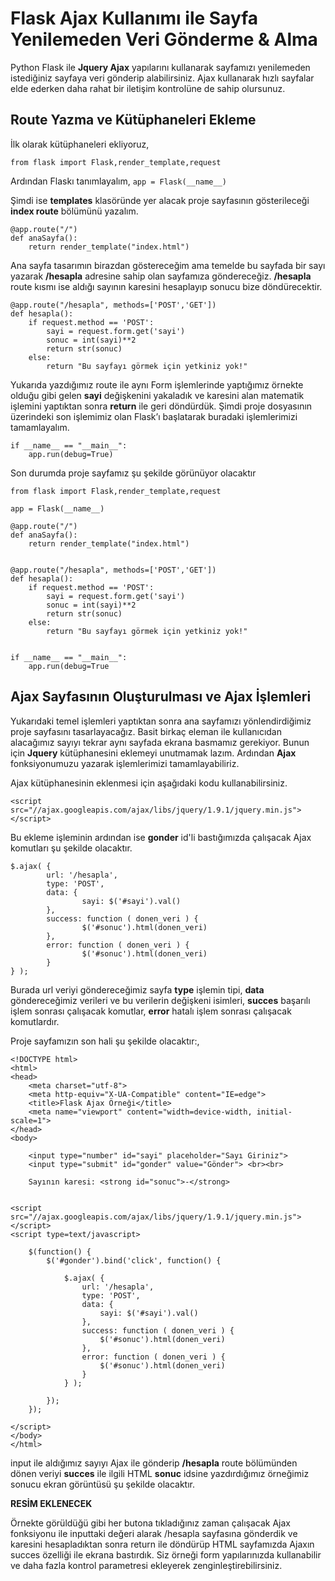 # Flask Ajax Kullanımı ile Sayfa Yenilemeden Veri Gönderme & Alma

Python Flask ile **Jquery Ajax** yapılarını kullanarak sayfamızı yenilemeden istediğiniz sayfaya veri gönderip alabilirsiniz. Ajax kullanarak hızlı sayfalar elde ederken daha rahat bir iletişim kontrolüne de sahip olursunuz.

## Route Yazma ve Kütüphaneleri Ekleme

İlk olarak kütüphaneleri ekliyoruz, 

```
from flask import Flask,render_template,request

```

Ardından Flaskı tanımlayalım, ```app = Flask(__name__)```

Şimdi ise **templates** klasöründe yer alacak proje sayfasının gösterileceği **index route** bölümünü yazalım. 
```
@app.route("/")
def anaSayfa():
    return render_template("index.html")
```

Ana sayfa tasarımın birazdan göstereceğim ama temelde bu sayfada bir sayı yazarak **/hesapla** adresine sahip olan sayfamıza göndereceğiz. **/hesapla** route kısmı ise aldığı sayının karesini hesaplayıp sonucu bize döndürecektir.
```
@app.route("/hesapla", methods=['POST','GET'])
def hesapla():
    if request.method == 'POST':
        sayi = request.form.get('sayi') 
        sonuc = int(sayi)**2
        return str(sonuc)
    else:
        return "Bu sayfayı görmek için yetkiniz yok!"
```


Yukarıda yazdığımız route ile aynı Form işlemlerinde yaptığımız örnekte olduğu gibi gelen **sayi** değişkenini yakaladık ve karesini alan matematik işlemini yaptıktan sonra **return** ile geri döndürdük. Şimdi proje dosyasının üzerindeki son işlemimiz olan Flask’ı başlatarak buradaki işlemlerimizi tamamlayalım.

```
if __name__ == "__main__":
    app.run(debug=True)
```

Son durumda proje sayfamız şu şekilde görünüyor olacaktır

```
from flask import Flask,render_template,request 

app = Flask(__name__)

@app.route("/")
def anaSayfa():
    return render_template("index.html")


@app.route("/hesapla", methods=['POST','GET'])
def hesapla():
    if request.method == 'POST':
        sayi = request.form.get('sayi') 
        sonuc = int(sayi)**2
        return str(sonuc)
    else:
        return "Bu sayfayı görmek için yetkiniz yok!"


if __name__ == "__main__":
    app.run(debug=True
```

## Ajax Sayfasının Oluşturulması ve Ajax İşlemleri

Yukarıdaki temel işlemleri yaptıktan sonra ana sayfamızı yönlendirdiğimiz proje sayfasını tasarlayacağız. Basit birkaç eleman ile kullanıcıdan alacağımız sayıyı tekrar aynı sayfada ekrana basmamız gerekiyor. Bunun için **Jquery** kütüphanesini eklemeyi unutmamak lazım. Ardından **Ajax** fonksiyonumuzu yazarak işlemlerimizi tamamlayabiliriz.

Ajax kütüphanesinin eklenmesi için aşağıdaki kodu kullanabilirsiniz.
```
<script src="//ajax.googleapis.com/ajax/libs/jquery/1.9.1/jquery.min.js"></script>
```

Bu ekleme işleminin ardından ise **gonder** id'li bastığımızda çalışacak Ajax komutları şu şekilde olacaktır. 
```
$.ajax( {
        url: '/hesapla',
        type: 'POST',
        data: {
                sayi: $('#sayi').val()
        },
        success: function ( donen_veri ) {
                $('#sonuc').html(donen_veri)
        },
        error: function ( donen_veri ) {
                $('#sonuc').html(donen_veri)
        }
} );
```
Burada url veriyi göndereceğimiz sayfa **type** işlemin tipi, **data** göndereceğimiz verileri ve bu verilerin değişkeni isimleri, **succes** başarılı işlem sonrası çalışacak komutlar, **error**  hatalı işlem sonrası çalışacak komutlardır.


Proje sayfamızın son hali şu şekilde olacaktır:,
```
<!DOCTYPE html>
<html>
<head>
    <meta charset="utf-8">
    <meta http-equiv="X-UA-Compatible" content="IE=edge">
    <title>Flask Ajax Örneği</title>
    <meta name="viewport" content="width=device-width, initial-scale=1">
</head>
<body>

    <input type="number" id="sayi" placeholder="Sayı Giriniz"> 
    <input type="submit" id="gonder" value="Gönder"> <br><br>

    Sayının karesi: <strong id="sonuc">-</strong>


<script src="//ajax.googleapis.com/ajax/libs/jquery/1.9.1/jquery.min.js"></script>
<script type=text/javascript>

    $(function() {
        $('#gonder').bind('click', function() {

            $.ajax( {
                url: '/hesapla',
                type: 'POST',
                data: {
                    sayi: $('#sayi').val()
                },
                success: function ( donen_veri ) {
                    $('#sonuc').html(donen_veri)
                },
                error: function ( donen_veri ) {
                    $('#sonuc').html(donen_veri)
                }
            } );

        });
    });

</script>
</body>
</html>

```



input ile aldığımız sayıyı Ajax ile gönderip **/hesapla** route bölümünden dönen veriyi **succes**  ile ilgili HTML **sonuc** idsine yazdırdığımız örneğimiz sonucu ekran görüntüsü şu şekilde olacaktır. 


**RESİM EKLENECEK**

Örnekte görüldüğü gibi her butona tıkladığınız zaman çalışacak Ajax fonksiyonu ile inputtaki değeri alarak /hesapla sayfasına gönderdik ve karesini hesapladıktan sonra return ile döndürüp HTML sayfamızda Ajaxın succes özelliği ile ekrana bastırdık. Siz örneği form yapılarınızda kullanabilir ve daha fazla kontrol parametresi ekleyerek zenginleştirebilirsiniz.

